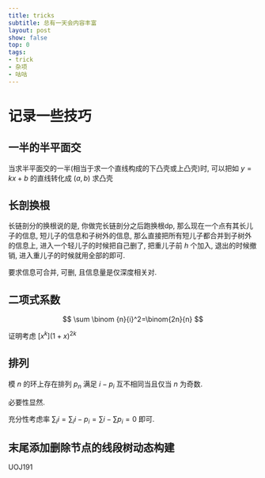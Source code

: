 ```yaml
---
title: tricks
subtitle: 总有一天会内容丰富
layout: post
show: false
top: 0
tags: 
- trick
- 杂项
- 咕咕
---
```


# 记录一些技巧

## 一半的半平面交

当求半平面交的一半(相当于求一个直线构成的下凸壳或上凸壳)时, 可以把如 $y=kx+b$ 的直线转化成 $(a, b)$ 求凸壳

## 长剖换根

长链剖分的换根说的是, 你做完长链剖分之后跑换根dp, 那么现在一个点有其长儿子的信息, 短儿子的信息和子树外的信息, 那么直接把所有短儿子都合并到子树外的信息上, 进入一个轻儿子的时候把自己删了, 把重儿子前 $h$ 个加入, 退出的时候撤销, 进入重儿子的时候就用全部的即可.

要求信息可合并, 可删, 且信息量是仅深度相关对.

## 二项式系数

$$
\sum \binom {n}{i}^2=\binom{2n}{n}
$$

证明考虑 $[x^k](1+x)^{2k}$

## 排列

模 $n$ 的环上存在排列 $p_n$ 满足 $i-p_i$ 互不相同当且仅当 $n$ 为奇数.

必要性显然.

充分性考虑率 $\sum_i i=\sum_i i-p_i=\sum i-\sum p_i=0$ 即可.

## 末尾添加删除节点的线段树动态构建

UOJ191